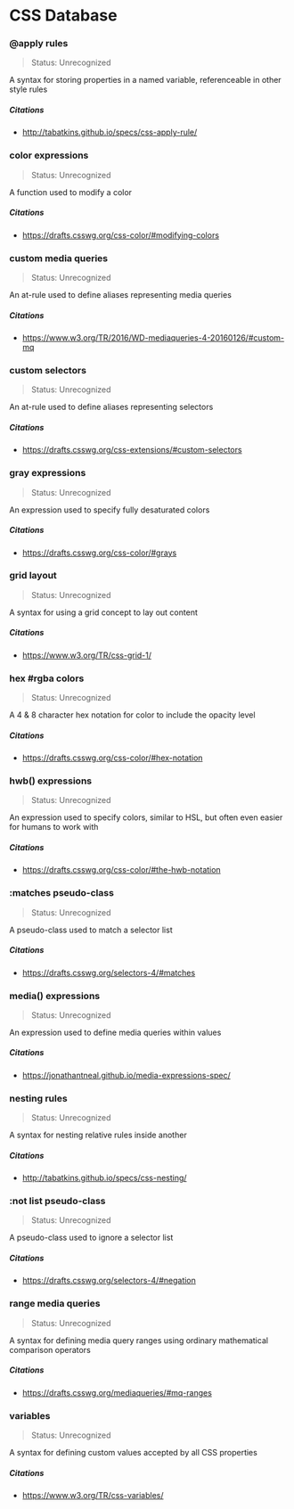 # CSS Database

### @apply rules

> Status: Unrecognized

A syntax for storing properties in a named variable, referenceable in other style rules

##### Citations

- http://tabatkins.github.io/specs/css-apply-rule/

### color expressions

> Status: Unrecognized

A function used to modify a color

##### Citations

- https://drafts.csswg.org/css-color/#modifying-colors

### custom media queries

> Status: Unrecognized

An at-rule used to define aliases representing media queries

##### Citations

- https://www.w3.org/TR/2016/WD-mediaqueries-4-20160126/#custom-mq

### custom selectors

> Status: Unrecognized

An at-rule used to define aliases representing selectors

##### Citations

- https://drafts.csswg.org/css-extensions/#custom-selectors

### gray expressions

> Status: Unrecognized

An expression used to specify fully desaturated colors

##### Citations

- https://drafts.csswg.org/css-color/#grays

### grid layout

> Status: Unrecognized

A syntax for using a grid concept to lay out content

##### Citations

- https://www.w3.org/TR/css-grid-1/

### hex #rgba colors

> Status: Unrecognized

A 4 & 8 character hex notation for color to include the opacity level

##### Citations

- https://drafts.csswg.org/css-color/#hex-notation

### hwb() expressions

> Status: Unrecognized

An expression used to specify colors, similar to HSL, but often even easier for humans to work with

##### Citations

- https://drafts.csswg.org/css-color/#the-hwb-notation

### :matches pseudo-class

> Status: Unrecognized

A pseudo-class used to match a selector list

##### Citations

- https://drafts.csswg.org/selectors-4/#matches

### media() expressions

> Status: Unrecognized

An expression used to define media queries within values

##### Citations

- https://jonathantneal.github.io/media-expressions-spec/

### nesting rules

> Status: Unrecognized

A syntax for nesting relative rules inside another

##### Citations

- http://tabatkins.github.io/specs/css-nesting/

### :not list pseudo-class

> Status: Unrecognized

A pseudo-class used to ignore a selector list

##### Citations

- https://drafts.csswg.org/selectors-4/#negation

### range media queries

> Status: Unrecognized

A syntax for defining media query ranges using ordinary mathematical comparison operators

##### Citations

- https://drafts.csswg.org/mediaqueries/#mq-ranges

### variables

> Status: Unrecognized

A syntax for defining custom values accepted by all CSS properties

##### Citations

- https://www.w3.org/TR/css-variables/


